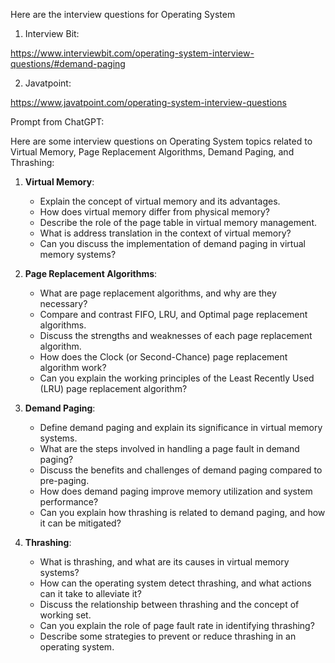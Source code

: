 Here are the interview questions for Operating System


1) Interview Bit: 

https://www.interviewbit.com/operating-system-interview-questions/#demand-paging

2) Javatpoint: 

https://www.javatpoint.com/operating-system-interview-questions

Prompt from ChatGPT:

Here are some interview questions on Operating System topics related to Virtual Memory, Page Replacement Algorithms, Demand Paging, and Thrashing:

1. **Virtual Memory**:
   - Explain the concept of virtual memory and its advantages.
   - How does virtual memory differ from physical memory? 
   - Describe the role of the page table in virtual memory management.
   - What is address translation in the context of virtual memory?
   - Can you discuss the implementation of demand paging in virtual memory systems?

2. **Page Replacement Algorithms**:
   - What are page replacement algorithms, and why are they necessary?
   - Compare and contrast FIFO, LRU, and Optimal page replacement algorithms.
   - Discuss the strengths and weaknesses of each page replacement algorithm.
   - How does the Clock (or Second-Chance) page replacement algorithm work?
   - Can you explain the working principles of the Least Recently Used (LRU) page replacement algorithm?

3. **Demand Paging**:
   - Define demand paging and explain its significance in virtual memory systems.
   - What are the steps involved in handling a page fault in demand paging?
   - Discuss the benefits and challenges of demand paging compared to pre-paging.
   - How does demand paging improve memory utilization and system performance?
   - Can you explain how thrashing is related to demand paging, and how it can be mitigated?

4. **Thrashing**:
   - What is thrashing, and what are its causes in virtual memory systems?
   - How can the operating system detect thrashing, and what actions can it take to alleviate it?
   - Discuss the relationship between thrashing and the concept of working set.
   - Can you explain the role of page fault rate in identifying thrashing?
   - Describe some strategies to prevent or reduce thrashing in an operating system.

